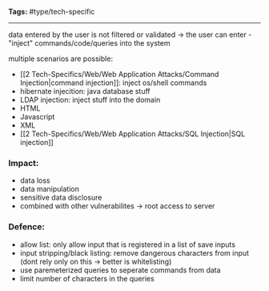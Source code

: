 **Tags:** #type/tech-specific

---

data entered by the user is not filtered or validated
-> the user can enter - "inject" commands/code/queries into the system

multiple scenarios are possible:
- [[2 Tech-Specifics/Web/Web Application Attacks/Command Injection|command injection]]: inject os/shell commands
- hibernate injecition: java database stuff
- LDAP injection: inject stuff into the domain
- HTML
- Javascript
- XML
- [[2 Tech-Specifics/Web/Web Application Attacks/SQL Injection|SQL injection]]

### Impact:
- data loss
- data manipulation
- sensitive data disclosure
- combined with other vulnerabilites -> root access to server

### Defence:
- allow list: only allow input that is registered in a list of save inputs
- input stripping/black listing: remove dangerous characters from input (dont rely only on this -> better is whitelisting)
- use paremeterized queries to seperate commands from data
- limit number of characters in the queries